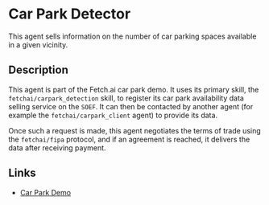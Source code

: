 # Car Park Detector

This agent sells information on the number of car parking spaces available in a given vicinity.

## Description

This agent is part of the Fetch.ai car park demo. It uses its primary skill, the `fetchai/carpark_detection` skill, to register its car park availability data selling service on the `SOEF`. It can then be contacted by another agent (for example the `fetchai/carpark_client` agent) to provide its data. 

Once such a request is made, this agent negotiates the terms of trade using the `fetchai/fipa` protocol, and if an agreement is reached, it delivers the data after receiving payment.

## Links

* <a href="https://docs.fetch.ai/aea/car-park-skills/" target="_blank">Car Park Demo</a>
